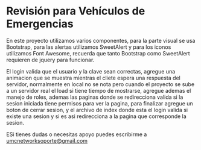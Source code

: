 # Revisión para Vehículos de Emergencias

En este proyecto utilizamos varios componentes, para la parte visual se usa Bootstrap, para las alertas utilizamos SweetAlert y para los iconos utilizamos Font Awesome, recuerda que tanto Bootstrap como SweetAlert requieren de jquery para funcionar.

El login valida que el usuario y la clave sean correctas, agregue una animacion que se muestra mientras el cliete espera una respuesta del servidor, normalmente en local no se nota pero cuando el proyecto se sube a un servidor real el load si tiene tiempo de mostrarse, agregue ademas el manejo de roles, ademas las paginas donde se redirecciona valida si la sesion iniciada tiene permisos para ver la pagina, para finalizar agregue un boton de cerrar sesion, y el archivo de index donde esta el login valida si existe una sesion y si es asi redirecciona a la pagina que corresponde la sesion. 

ESi tienes dudas o necesitas apoyo puedes escribirme a umcnetworksoporte@gmail.com

